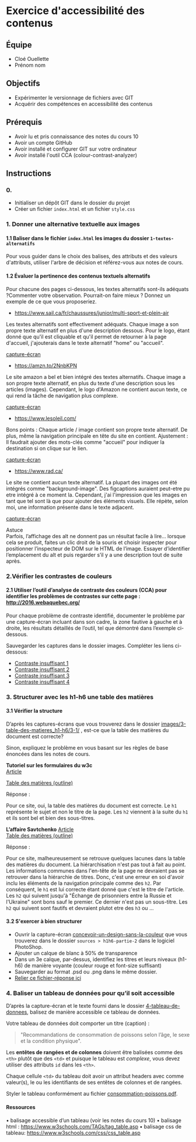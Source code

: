# Exercice d'accessibilité des contenus

## Équipe
- Cloé Ouellette
- Prénom nom

## Objectifs
- Expérimenter le versionnage de fichiers avec GIT
- Acquérir des compétences en accessibilité des contenus

## Prérequis
- Avoir lu et pris connaissance des notes du cours 10
- Avoir un compte GitHub
- Avoir installé et configurer GIT sur votre ordinateur
- Avoir installé l'outil CCA (colour-contrast-analyzer)

## Instructions

### 0. 
- Initialiser un dépôt GIT dans le dossier du projet
- Créer un fichier `index.html` et un fichier `style.css`

### 1.	Donner une alternative textuelle aux images

#### 1.1 Baliser dans le fichier `index.html` les images du dossier `1-textes-alternatifs` 

Pour vous guider dans le choix des balises, des attributs et des valeurs d'attributs, utiliser l'arbre de décision et référez-vous aux notes de cours.

#### 1.2 Évaluer la pertinence des contenus textuels alternatifs

Pour chacune des pages ci-dessous, les textes alternatifs sont-ils adéquats ?Commenter votre observation. Pourrait-on faire mieux ? Donnez un exemple de ce que vous proposeriez.

- https://www.sail.ca/fr/chaussures/junior/multi-sport-et-plein-air 

Les textes alternatifs sont effectivement adéquats. Chaque image a son propre texte alternatif en plus d'une description dessous. 
Pour le logo, étant donné que qu'il est cliquable et qu'il permet de retourner à la page d'accueil, j'ajouterais dans le texte alternatif "home" ou "accueil". 

[capture-écran](images/1-textes-alternatifs/1-2/screencapture-sail-ca-fr-chaussures-enfant-chaussures-de-sport-2023-02-24-10_01_07.png)
- https://amzn.to/2NnbKPN 

Le site amazon a bel et bien intégré des textes alternatifs. Chaque image a son propre texte alternatif, en plus du texte d'une description sous les articles (images). Cependant, le logo d'Amazon ne contient aucun texte, ce qui rend la tâche de navigation plus complexe. 

[capture-écran](images/1-textes-alternatifs/1-2/screencapture-amazon-ca-fr-s-2023-02-24-10_06_05.png)
- https://www.lesoleil.com/  

Bons points : Chaque article / image contient son propre texte alternatif. De plus, même la navigation principale en tête du site en contient. 
Ajustement :  Il faudrait ajouter des mots-clés comme "accueil" pour indiquer la destination si on clique sur le lien. 

[capture-écran](images/1-textes-alternatifs/1-2/screencapture-lesoleil-2023-02-24-10_09_23.png)
- https://www.rad.ca/  

Le site ne contient aucun texte alternatif. La plupart des images ont été intégrés comme "background-image". Des figcaptions auraient peut-etre pu etre intégré à ce moment la. Cependant, j'ai l'impression que les images en tant que tel sont là que pour ajouter des éléments visuels. Elle répète, selon moi, une information présente dans le texte adjacent.

[capture-écran](images/1-textes-alternatifs/1-2/screencapture-rad-ca-2023-02-24-10_12_22.png)

Astuce  
Parfois, l’affichage des alt ne donnent pas un résultat facile à lire… lorsque cela se produit, faites un clic droit de la souris et choisir inspecter pour positionner l’inspecteur de DOM sur le HTML de l’image.
Essayer d’identifier l’emplacement du alt et puis regarder s’il y a une description tout de suite après.

### 2.Vérifier les contrastes de couleurs

#### 2.1	Utiliser l’outil d’analyse de contraste des couleurs (CCA) pour identifier les problèmes de contrastes sur cette page : http://2016.webaquebec.org/

Pour chaque problème de contraste identifié,
documenter le problème par une capture-écran incluant dans son cadre, la zone fautive à gauche et à droite, les résultats détaillés de l’outil, tel que démontré dans l’exemple ci-dessous.

Sauvegarder les captures dans le dossier images. Compléter les liens ci-dessous:
- [Contraste insuffisant 1](images/2-contrastes-couleurs/capture1.png)
- [Contraste insuffisant 2](images/2-contrastes-couleurs/capture2.png)
- [Contraste insuffisant 3](images/2-contrastes-couleurs/capture3.png)
- [Contraste insuffisant 4](images/2-contrastes-couleurs/capture4.png)

### 3. Structurer avec les h1-h6 une table des matières

#### 3.1 Vérifier la structure

D’après les captures-écrans que vous trouverez dans le dossier [images/3-table-des-matieres_h1-h6/3-1/](images/3-table-des-matieres_h1-h6/3-1) , est-ce que la table des matières du document est correcte?  

Sinon, expliquez le problème en vous basant sur les règles de base énoncées dans les notes de cours. 

__Tutoriel sur les formulaires du w3c__  
[Article](images/3-table-des-matieres_h1-h6/3-1/tuto-form-w3c.pdf)  

[Table des matières (outline)](images/3-table-des-matieres_h1-h6/3-1/tuto-form-w3c-outline.png) 

Réponse : 

Pour ce site, oui, la table des matières du document est correcte. Le `h1` représente le sujet et non le titre de la page. Les `h2` viennent à la suite du `h1` et ils sont bel et bien des sous-titres. 

__L’affaire Savtchenko__ 
[Article](images/3-table-des-matieres_h1-h6/3-1/article-savtchenko.pdf)  
[Table des matières (outline)](images/3-table-des-matieres_h1-h6/3-1/article-savtchenko-outline.png) 
  
Réponse : 

Pour ce site, malheureusement se retrouve quelques lacunes dans la table des matières du document. La hiérarchisation n'est pas tout à fait au point. Les informations communes dans l'en-tête de la page ne devraient pas se retrouver dans la hiérarchie de titres. Donc, c'est une erreur en soi d'avoir inclu les éléments de la navigation principale comme des `h2`. Par conséquent, le `h1` est lui correcte étant donné que c'est le titre de l'article. Les `h2` qui suivent jusqu'à "Échange de prisonniers entre la Russie et l'Ukraine" sont bons sauf le premier. Ce dernier n'est pas un sous-titre. Les `h2` qui suivent sont fautifs et devraient plutot etre des `h3` ou ...

#### 3.2 S'exercer à bien structurer

- Ouvrir la capture-écran [concevoir-un-design-sans-la-couleur](images/3-table-des-matieres_h1-h6/3-2/concevoir-un-design-sans-la-couleur.pdf) que vous trouverez dans le dossier `sources > h1h6-partie-2` dans le logiciel PhotoShop.  
- Ajouter un calque de blanc à 50% de transparence
- Dans un 3e calque, par-dessus, identifiez les titres et leurs niveaux (h1-h6) de manière voyante (couleur rouge et font-size suffisant)
- Sauvegarder au format .psd ou .png dans le même dossier.
- [Relier ce fichier-réponse ici](images/3-table-des-matieres_h1-h6/3-2/concevoir-un-design-sans-la-couleur.pdf)

### 4. Baliser un tableau de données pour qu’il soit accessible

D’après la capture-écran et le texte fourni dans le dossier [4-tableau-de-donnees](images/4-tableau-de-donnees), balisez de manière accessible ce tableau de données.  
  
Votre tableau de données doit comporter un titre (caption) : 

> "Recommandations de consommation de poissons selon l’âge, le sexe et la condition physique".  


Les __entêtes de rangées et de colonnes__ doivent être balisées comme des `<th>` plutôt que des `<td>` et puisque le tableau est *complexe*, vous devez utiliser des attributs `id` dans les `<th>`. 

Chaque cellule `<td>` du tableau doit avoir un attribut headers avec comme valeur(s), le ou les identifiants de ses entêtes de colonnes et de rangées.

Styler le tableau conformément au fichier [consommation-poissons.pdf](images/4-tableau-de-donnees/consommation-poissons.pdf).

#### Ressources
•	balisage accessible d’un tableau (voir les notes du cours 10)
•	balisage html : https://www.w3schools.com/TAGs/tag_table.asp
•	balisage css de tableau: https://www.w3schools.com/css/css_table.asp





